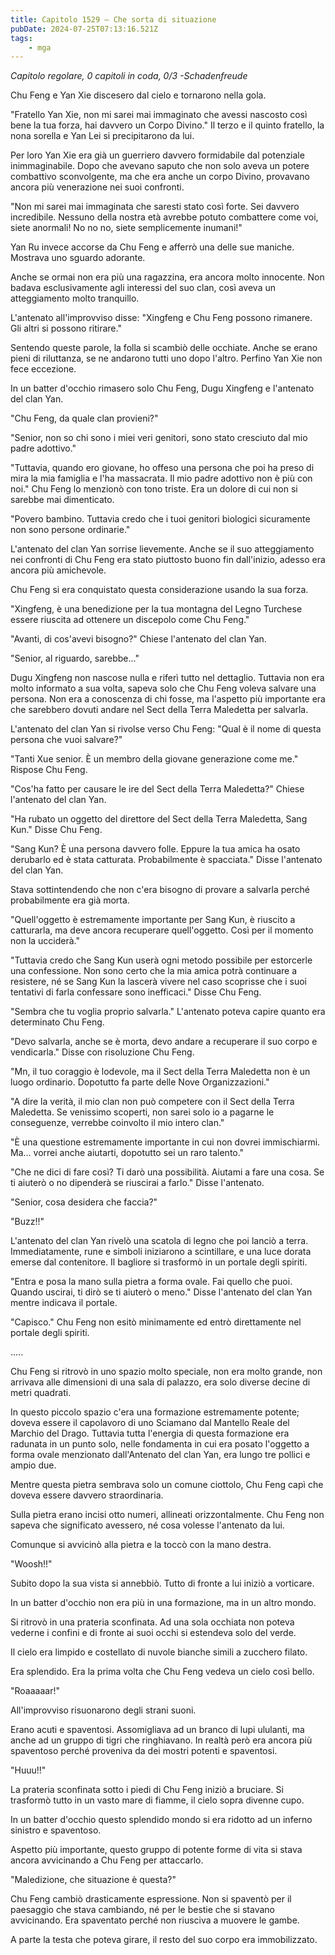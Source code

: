 ```yaml
---
title: Capitolo 1529 – Che sorta di situazione
pubDate: 2024-07-25T07:13:16.521Z
tags:
    - mga
---
```



<em>Capitolo regolare,
0 capitoli in coda, 0/3
-Schadenfreude</em>


Chu Feng e Yan Xie discesero dal cielo e tornarono nella gola.


"Fratello Yan Xie, non mi sarei mai immaginato che avessi nascosto così bene la tua forza, hai davvero un Corpo Divino." Il terzo e il quinto fratello, la nona sorella e Yan Lei si precipitarono da lui.


Per loro Yan Xie era già un guerriero davvero formidabile dal potenziale inimmaginabile. Dopo che avevano saputo che non solo aveva un potere combattivo sconvolgente, ma che era anche un corpo Divino, provavano ancora più venerazione nei suoi confronti.


"Non mi sarei mai immaginata che saresti stato così forte. Sei davvero incredibile. Nessuno della nostra età avrebbe potuto combattere come voi, siete anormali! No no no, siete semplicemente inumani!"


Yan Ru invece accorse da Chu Feng e afferrò una delle sue maniche. Mostrava uno sguardo adorante.


Anche se ormai non era più una ragazzina, era ancora molto innocente. Non badava esclusivamente agli interessi del suo clan, così aveva un atteggiamento molto tranquillo.


L'antenato all'improvviso disse: "Xingfeng e Chu Feng possono rimanere. Gli altri si possono ritirare."


Sentendo queste parole, la folla si scambiò delle occhiate. Anche se erano pieni di riluttanza, se ne andarono tutti uno dopo l'altro. Perfino Yan Xie non fece eccezione.


In un batter d'occhio rimasero solo Chu Feng, Dugu Xingfeng e l'antenato del clan Yan.


"Chu Feng, da quale clan provieni?"


"Senior, non so chi sono i miei veri genitori, sono stato cresciuto dal mio padre adottivo."


"Tuttavia, quando ero giovane, ho offeso una persona che poi ha preso di mira la mia famiglia e l'ha massacrata. Il mio padre adottivo non è più con noi." Chu Feng lo menzionò con tono triste. Era un dolore di cui non si sarebbe mai dimenticato.


"Povero bambino. Tuttavia credo che i tuoi genitori biologici sicuramente non sono persone ordinarie."


L'antenato del clan Yan sorrise lievemente. Anche se il suo atteggiamento nei confronti di Chu Feng era stato piuttosto buono fin dall'inizio, adesso era ancora più amichevole.


Chu Feng si era conquistato questa considerazione usando la sua forza.


"Xingfeng, è una benedizione per la tua montagna del Legno Turchese essere riuscita ad ottenere un discepolo come Chu Feng."


"Avanti, di cos'avevi bisogno?" Chiese l'antenato del clan Yan.


"Senior, al riguardo, sarebbe..."


Dugu Xingfeng non nascose nulla e riferì tutto nel dettaglio. Tuttavia non era molto informato a sua volta, sapeva solo che Chu Feng voleva salvare una persona. Non era a conoscenza di chi fosse, ma l'aspetto più importante era che sarebbero dovuti andare nel Sect della Terra Maledetta per salvarla.


L'antenato del clan Yan si rivolse verso Chu Feng: "Qual è il nome di questa persona che vuoi salvare?"


"Tanti Xue senior. È un membro della giovane generazione come me." Rispose Chu Feng.


"Cos'ha fatto per causare le ire del Sect della Terra Maledetta?" Chiese l'antenato del clan Yan.


"Ha rubato un oggetto del direttore del Sect della Terra Maledetta, Sang Kun." Disse Chu Feng.


"Sang Kun? È una persona davvero folle. Eppure la tua amica ha osato derubarlo ed è stata catturata. Probabilmente è spacciata." Disse l'antenato del clan Yan.


Stava sottintendendo che non c'era bisogno di provare a salvarla perché probabilmente era già morta.


"Quell'oggetto è estremamente importante per Sang Kun, è riuscito a catturarla, ma deve ancora recuperare quell'oggetto. Così per il momento non la ucciderà."


"Tuttavia credo che Sang Kun userà ogni metodo possibile per estorcerle una confessione. Non sono certo che la mia amica potrà continuare a resistere, né se Sang Kun la lascerà vivere nel caso scoprisse che i suoi tentativi di farla confessare sono inefficaci." Disse Chu Feng.


"Sembra che tu voglia proprio salvarla." L'antenato poteva capire quanto era determinato Chu Feng.


"Devo salvarla, anche se è morta, devo andare a recuperare il suo corpo e vendicarla." Disse con risoluzione Chu Feng.


"Mn, il tuo coraggio è lodevole, ma il Sect della Terra Maledetta non è un luogo ordinario. Dopotutto fa parte delle Nove Organizzazioni."


"A dire la verità, il mio clan non può competere con il Sect della Terra Maledetta. Se venissimo scoperti, non sarei solo io a pagarne le conseguenze, verrebbe coinvolto il mio intero clan."


"È una questione estremamente importante in cui non dovrei immischiarmi. Ma... vorrei anche aiutarti, dopotutto sei un raro talento."


"Che ne dici di fare così? Ti darò una possibilità. Aiutami a fare una cosa. Se ti aiuterò o no dipenderà se riuscirai a farlo." Disse l'antenato.


"Senior, cosa desidera che faccia?"


"Buzz!!"


L'antenato del clan Yan rivelò una scatola di legno che poi lanciò a terra. Immediatamente, rune e simboli iniziarono a scintillare, e una luce dorata emerse dal contenitore. Il bagliore si trasformò in un portale degli spiriti.


"Entra e posa la mano sulla pietra a forma ovale. Fai quello che puoi. Quando uscirai, ti dirò se ti aiuterò o meno." Disse l'antenato del clan Yan mentre indicava il portale.


"Capisco." Chu Feng non esitò minimamente ed entrò direttamente nel portale degli spiriti.


.....


Chu Feng si ritrovò in uno spazio molto speciale, non era molto grande, non arrivava alle dimensioni di una sala di palazzo, era solo diverse decine di metri quadrati.


In questo piccolo spazio c'era una formazione estremamente potente; doveva essere il capolavoro di uno Sciamano dal Mantello Reale del Marchio del Drago. Tuttavia tutta l'energia di questa formazione era radunata in un punto solo, nelle fondamenta in cui era posato l'oggetto a forma ovale menzionato dall'Antenato del clan Yan, era lungo tre pollici e ampio due.


Mentre questa pietra sembrava solo un comune ciottolo, Chu Feng capì che doveva essere davvero straordinaria.


Sulla pietra erano incisi otto numeri, allineati orizzontalmente. Chu Feng non sapeva che significato avessero, né cosa volesse l'antenato da lui.


Comunque si avvicinò alla pietra e la toccò con la mano destra.


"Woosh!!"


Subito dopo la sua vista si annebbiò. Tutto di fronte a lui iniziò a vorticare.


In un batter d'occhio non era più in una formazione, ma in un altro mondo.


Si ritrovò in una prateria sconfinata. Ad una sola occhiata non poteva vederne i confini e di fronte ai suoi occhi si estendeva solo del verde.


Il cielo era limpido e costellato di nuvole bianche simili a zucchero filato.


Era splendido. Era la prima volta che Chu Feng vedeva un cielo così bello.


"Roaaaaar!"


All'improvviso risuonarono degli strani suoni.


Erano acuti e spaventosi. Assomigliava ad un branco di lupi ululanti, ma anche ad un gruppo di tigri che ringhiavano. In realtà però era ancora più spaventoso perché proveniva da dei mostri potenti e spaventosi.


"Huuu!!"


La prateria sconfinata sotto i piedi di Chu Feng iniziò a bruciare. Si trasformò tutto in un vasto mare di fiamme, il cielo sopra divenne cupo.


In un batter d'occhio questo splendido mondo si era ridotto ad un inferno sinistro e spaventoso.


Aspetto più importante, questo gruppo di potente forme di vita si stava ancora avvicinando a Chu Feng per attaccarlo.


"Maledizione, che situazione è questa?"


Chu Feng cambiò drasticamente espressione. Non si spaventò per il paesaggio che stava cambiando, né per le bestie che si stavano avvicinando. Era spaventato perché non riusciva a muovere le gambe.


A parte la testa che poteva girare, il resto del suo corpo era immobilizzato.





